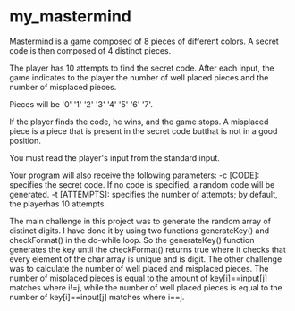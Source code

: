 # my_mastermind

Mastermind is a game composed of 8 pieces of different colors. A secret code is then composed of 4 distinct pieces.

The player has 10 attempts to find the secret code. After each input, the game indicates to the player the number of well placed pieces and the number of misplaced pieces.

Pieces will be '0' '1' '2' '3' '4' '5' '6' '7'.

If the player finds the code, he wins, and the game stops. A misplaced piece is a piece that is present in the secret code butthat is not in a good position.

You must read the player's input from the standard input.

Your program will also receive the following parameters: -c [CODE]: specifies the secret code. If no code is specified, a random code will be generated. -t [ATTEMPTS]: specifies the number of attempts; by default, the playerhas 10 attempts.

The main challenge in this project was to generate the random array of distinct digits.
I have done it by using two functions generateKey() and checkFormat() in the do-while loop. So the generateKey()
function generates the key until the checkFormat() returns true where it checks that every element of the char
array is unique and is digit. 
The other challenge was to calculate the number of well placed and misplaced pieces. The number of misplaced
pieces is equal to the amount of key[i]==input[j] matches where i!=j, while the number
of well placed pieces is equal to the number of key[i]==input[j] matches where i==j.

